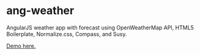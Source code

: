 ang-weather
===========

AngularJS weather app with forecast using OpenWeatherMap API, HTML5 Boilerplate, Normalize.css, Compass, and Susy.

[Demo here.](http://codepen.io/kvitsux/full/vKeAn/)

